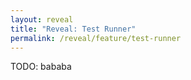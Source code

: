 ```yaml
---
layout: reveal
title: "Reveal: Test Runner"
permalink: /reveal/feature/test-runner
---
```

TODO: bababa
